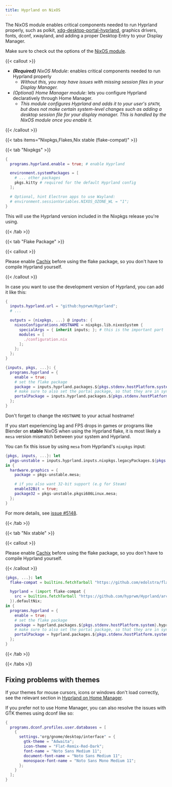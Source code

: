 ```yaml
---
title: Hyprland on NixOS
---
```


The NixOS module enables critical components needed to run Hyprland properly,
such as polkit,
[xdg-desktop-portal-hyprland](https://github.com/hyprwm/xdg-desktop-portal-hyprland),
graphics drivers, fonts, dconf, xwayland, and adding a proper Desktop Entry to
your Display Manager.

Make sure to check out the options of the
[NixOS module](https://search.nixos.org/options?channel=unstable&from=0&size=50&sort=relevance&type=packages&query=hyprland).

{{< callout >}}

- _**(Required)** NixOS Module_: enables critical components needed to run
  Hyprland properly
  - _Without this, you may have issues with missing session files in your
    Display Manager._
- _(Optional) Home Manager module_: lets you configure Hyprland declaratively
  through Home Manager.
  - _This module configures Hyprland and adds it to your user's `$PATH`, but
    does not make certain system-level changes such as adding a desktop session
    file for your display manager. This is handled by the NixOS module once you
    enable it._

{{< /callout >}}

{{< tabs items="Nixpkgs,Flakes,Nix stable (flake-compat)" >}}

{{< tab "Nixpkgs" >}}

```nix {filename="configuration.nix"}
{
  programs.hyprland.enable = true; # enable Hyprland

  environment.systemPackages = [
    # ... other packages
    pkgs.kitty # required for the default Hyprland config
  ];

  # Optional, hint Electron apps to use Wayland:
  # environment.sessionVariables.NIXOS_OZONE_WL = "1";
}
```

This will use the Hyprland version included in the Nixpkgs release you're using.

{{< /tab >}}

{{< tab "Flake Package" >}}

{{< callout >}}

Please enable [Cachix](../Cachix) before using the flake package, so you don't
have to compile Hyprland yourself.

{{< /callout >}}

In case you want to use the development version of Hyprland, you can add it like
this:

```nix {filename="flake.nix"}
{
  inputs.hyprland.url = "github:hyprwm/Hyprland";
  # ...

  outputs = {nixpkgs, ...} @ inputs: {
    nixosConfigurations.HOSTNAME = nixpkgs.lib.nixosSystem {
      specialArgs = { inherit inputs; }; # this is the important part
      modules = [
        ./configuration.nix
      ];
    };
  };
}
```

```nix {filename="configuration.nix"}
{inputs, pkgs, ...}: {
  programs.hyprland = {
    enable = true;
    # set the flake package
    package = inputs.hyprland.packages.${pkgs.stdenv.hostPlatform.system}.hyprland;
    # make sure to also set the portal package, so that they are in sync
    portalPackage = inputs.hyprland.packages.${pkgs.stdenv.hostPlatform.system}.xdg-desktop-portal-hyprland;
  };
}
```

Don't forget to change the `HOSTNAME` to your actual hostname!

If you start experiencing lag and FPS drops in games or programs like Blender on
**stable** NixOS when using the Hyprland flake, it is most likely a `mesa`
version mismatch between your system and Hyprland.

You can fix this issue by using `mesa` from Hyprland's `nixpkgs` input:

```nix {filename="configuration.nix"}
{pkgs, inputs, ...}: let
  pkgs-unstable = inputs.hyprland.inputs.nixpkgs.legacyPackages.${pkgs.stdenv.hostPlatform.system};
in {
  hardware.graphics = {
    package = pkgs-unstable.mesa;

    # if you also want 32-bit support (e.g for Steam)
    enable32Bit = true;
    package32 = pkgs-unstable.pkgsi686Linux.mesa;
  };
}
```

For more details, see
[issue #5148](https://github.com/hyprwm/Hyprland/issues/5148).

{{< /tab >}}

{{< tab "Nix stable" >}}

{{< callout >}}

Please enable [Cachix](../Cachix) before using the flake package, so you don't
have to compile Hyprland yourself.

{{< /callout >}}

```nix {filename="configuration.nix"}
{pkgs, ...}: let
  flake-compat = builtins.fetchTarball "https://github.com/edolstra/flake-compat/archive/master.tar.gz";

  hyprland = (import flake-compat {
    src = builtins.fetchTarball "https://github.com/hyprwm/Hyprland/archive/main.tar.gz";
  }).defaultNix;
in {
  programs.hyprland = {
    enable = true;
    # set the flake package
    package = hyprland.packages.${pkgs.stdenv.hostPlatform.system}.hyprland;
    # make sure to also set the portal package, so that they are in sync
    portalPackage = hyprland.packages.${pkgs.stdenv.hostPlatform.system}.xdg-desktop-portal-hyprland;
  };
}
```

{{< /tab >}}

{{< /tabs >}}

## Fixing problems with themes

If your themes for mouse cursors, icons or windows don't load correctly, see the
relevant section in [Hyprland on Home Manager](../Hyprland-on-Home-Manager).

If you prefer not to use Home Manager, you can also resolve the issues with GTK
themes using dconf like so:

```nix {filename="configuration.nix"}
{
  programs.dconf.profiles.user.databases = [
    {
      settings."org/gnome/desktop/interface" = {
        gtk-theme = "Adwaita";
        icon-theme = "Flat-Remix-Red-Dark";
        font-name = "Noto Sans Medium 11";
        document-font-name = "Noto Sans Medium 11";
        monospace-font-name = "Noto Sans Mono Medium 11";
      };
    }
  ];
}
```
